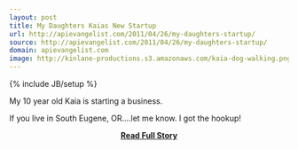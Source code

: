 ```yaml
---
layout: post
title: My Daughters Kaias New Startup
url: http://apievangelist.com/2011/04/26/my-daughters-startup/
source: http://apievangelist.com/2011/04/26/my-daughters-startup/
domain: apievangelist.com
image: http://kinlane-productions.s3.amazonaws.com/kaia-dog-walking.png
---
```

{% include JB/setup %}<p>My 10 year old Kaia is starting a business.
&nbsp;

If you live in South Eugene, OR....let me know. I got the hookup!</p>
<center><p><a href="http://apievangelist.com/2011/04/26/my-daughters-startup/" style='padding:25px; font-sze:18px; font-weight: bold;'>Read Full Story</a></p></center>
